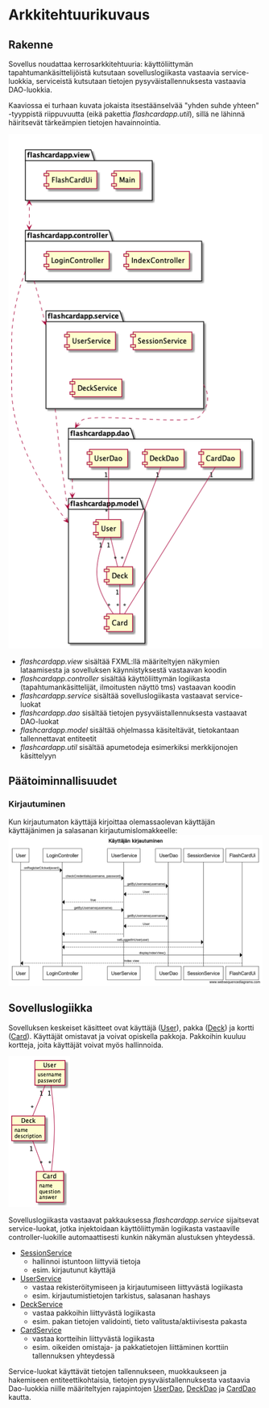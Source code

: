 # Arkkitehtuurikuvaus

## Rakenne

Sovellus noudattaa kerrosarkkitehtuuria: käyttöliittymän tapahtumankäsittelijöistä kutsutaan sovelluslogiikasta vastaavia service-luokkia, serviceistä kutsutaan tietojen pysyväistallennuksesta vastaavia DAO-luokkia.

Kaaviossa ei turhaan kuvata jokaista itsestäänselvää "yhden suhde yhteen" -tyyppistä riippuvuutta (eikä pakettia _flashcardapp.util_), sillä ne lähinnä häiritsevät tärkeämpien tietojen havainnointia.

![pakkauskaavio](https://raw.githubusercontent.com/henrinikku/ot-harjoitustyo/master/dokumentointi/kaaviot/arkkitehtuuri.png)

- _flashcardapp.view_ sisältää FXML:llä määriteltyjen näkymien lataamisesta ja sovelluksen käynnistyksestä vastaavan koodin
- _flashcardapp.controller_ sisältää käyttöliittymän logiikasta (tapahtumankäsittelijät, ilmoitusten näyttö tms) vastaavan koodin
- _flashcardapp.service_ sisältää sovelluslogiikasta vastaavat service-luokat
- _flashcardapp.dao_ sisältää tietojen pysyväistallennuksesta vastaavat DAO-luokat
- _flashcardapp.model_ sisältää ohjelmassa käsiteltävät, tietokantaan tallennettavat entiteetit
- _flashcardapp.util_ sisältää apumetodeja esimerkiksi merkkijonojen käsittelyyn

## Päätoiminnallisuudet

### Kirjautuminen

Kun kirjautumaton käyttäjä kirjoittaa olemassaolevan käyttäjän käyttäjänimen ja salasanan kirjautumislomakkeelle:
![kirjautuminen_sekvenssikaavio](https://raw.githubusercontent.com/henrinikku/ot-harjoitustyo/master/dokumentointi/kaaviot/kayttajan_kirjautuminen.png)

## Sovelluslogiikka

Sovelluksen keskeiset käsitteet ovat käyttäjä ([User](https://github.com/henrinikku/ot-harjoitustyo/blob/master/FlashCardApp/src/main/java/flashcardapp/model/User.java)), pakka ([Deck](https://github.com/henrinikku/ot-harjoitustyo/blob/master/FlashCardApp/src/main/java/flashcardapp/model/Deck.java)) ja kortti ([Card](https://github.com/henrinikku/ot-harjoitustyo/blob/master/FlashCardApp/src/main/java/flashcardapp/model/Card.java)). Käyttäjät omistavat ja voivat opiskella pakkoja. Pakkoihin kuuluu kortteja, joita käyttäjät voivat myös hallinnoida.

![luokkakaavio](https://raw.githubusercontent.com/henrinikku/ot-harjoitustyo/master/dokumentointi/kaaviot/luokkakaavio.png)

Sovelluslogiikasta vastaavat pakkauksessa _flashcardapp.service_ sijaitsevat service-luokat, jotka injektoidaan käyttöliittymän logiikasta vastaaville controller-luokille automaattisesti kunkin näkymän alustuksen yhteydessä.

- [SessionService](https://github.com/henrinikku/ot-harjoitustyo/blob/master/FlashCardApp/src/main/java/flashcardapp/service/DefaultSessionService.java)
  - hallinnoi istuntoon liittyviä tietoja
  - esim. kirjautunut käyttäjä
- [UserService](https://github.com/henrinikku/ot-harjoitustyo/blob/master/FlashCardApp/src/main/java/flashcardapp/service/DefaultUserService.java)
  - vastaa rekisteröitymiseen ja kirjautumiseen liittyvästä logiikasta
  - esim. kirjautumistietojen tarkistus, salasanan hashays
- [DeckService](https://github.com/henrinikku/ot-harjoitustyo/blob/master/FlashCardApp/src/main/java/flashcardapp/service/DefaultDeckService.java)
  - vastaa pakkoihin liittyvästä logiikasta
  - esim. pakan tietojen validointi, tieto valitusta/aktiivisesta pakasta
- [CardService](https://github.com/henrinikku/ot-harjoitustyo/blob/master/FlashCardApp/src/main/java/flashcardapp/service/DefaultCardService.java)
  - vastaa kortteihin liittyvästä logiikasta
  - esim. oikeiden omistaja- ja pakkatietojen liittäminen korttiin tallennuksen yhteydessä

Service-luokat käyttävät tietojen tallennukseen, muokkaukseen ja hakemiseen entiteettikohtaisia, tietojen pysyväistallennuksesta vastaavia Dao-luokkia niille määriteltyjen rajapintojen [UserDao](https://github.com/henrinikku/ot-harjoitustyo/blob/master/FlashCardApp/src/main/java/flashcardapp/dao/UserDao.java), [DeckDao](https://github.com/henrinikku/ot-harjoitustyo/blob/master/FlashCardApp/src/main/java/flashcardapp/dao/DeckDao.java) ja [CardDao](https://github.com/henrinikku/ot-harjoitustyo/blob/master/FlashCardApp/src/main/java/flashcardapp/dao/CardDao.java) kautta.

